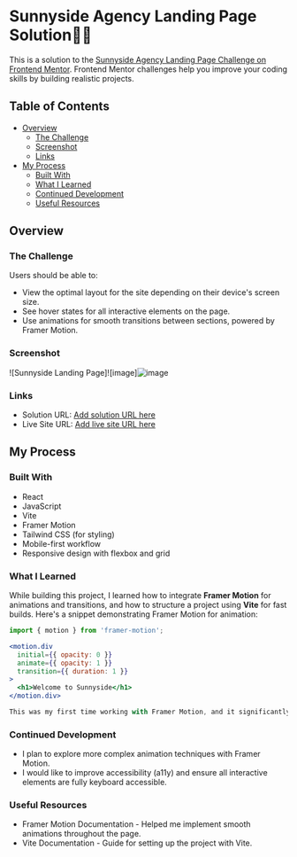 # Sunnyside Agency Landing Page Solution👨‍💻

This is a solution to the [Sunnyside Agency Landing Page Challenge on Frontend Mentor](https://www.frontendmentor.io/challenges/sunnyside-agency-landing-page-7yVs3B6ef). Frontend Mentor challenges help you improve your coding skills by building realistic projects.

## Table of Contents

- [Overview](#overview)
  - [The Challenge](#the-challenge)
  - [Screenshot](#screenshot)
  - [Links](#links)
- [My Process](#my-process)
  - [Built With](#built-with)
  - [What I Learned](#what-i-learned)
  - [Continued Development](#continued-development)
  - [Useful Resources](#useful-resources)


## Overview

### The Challenge

Users should be able to:

- View the optimal layout for the site depending on their device's screen size.
- See hover states for all interactive elements on the page.
- Use animations for smooth transitions between sections, powered by Framer Motion.

### Screenshot

![Sunnyside Landing Page]![image]![image](https://github.com/user-attachments/assets/8e6040cc-4cf3-42df-a76c-08c3d0e0f920)



### Links

- Solution URL: [Add solution URL here](https://your-solution-url.com)
- Live Site URL: [Add live site URL here](https://your-live-site-url.com)

## My Process

### Built With

- React
- JavaScript
- Vite
- Framer Motion
- Tailwind CSS (for styling)
- Mobile-first workflow
- Responsive design with flexbox and grid

### What I Learned

While building this project, I learned how to integrate **Framer Motion** for animations and transitions, and how to structure a project using **Vite** for fast builds. Here's a snippet demonstrating Framer Motion for animation:

```jsx
import { motion } from 'framer-motion';

<motion.div
  initial={{ opacity: 0 }}
  animate={{ opacity: 1 }}
  transition={{ duration: 1 }}
>
  <h1>Welcome to Sunnyside</h1>
</motion.div>

This was my first time working with Framer Motion, and it significantly enhanced the user experience with smooth animations between sections.
```

### Continued Development
- I plan to explore more complex animation techniques with Framer Motion.
- I would like to improve accessibility (a11y) and ensure all interactive elements are fully keyboard accessible.

### Useful Resources
- Framer Motion Documentation - Helped me implement smooth animations throughout the page.
- Vite Documentation - Guide for setting up the project with Vite.
